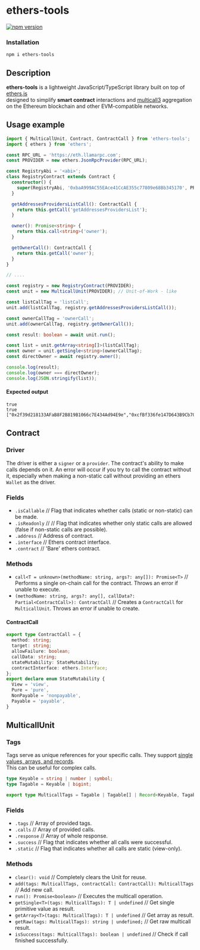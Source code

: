 # ethers-tools

[![npm version](https://badge.fury.io/js/ethers-tools.svg)](https://badge.fury.io/js/ethers-tools)

### Installation

`npm i ethers-tools`

## Description

**ethers-tools** is a lightweight JavaScript/TypeScript library built on top of [ethers.js](https://github.com/ethers-io/ethers.js)  
designed to simplify **smart contract** interactions and [multicall3](https://www.multicall3.com/) aggregation  
on the Ethereum blockchain and other EVM-compatible networks.

## Usage example

```typescript
import { MulticallUnit, Contract, ContractCall } from 'ethers-tools';
import { ethers } from 'ethers';

const RPC_URL = 'https://eth.llamarpc.com';
const PROVIDER = new ethers.JsonRpcProvider(RPC_URL);

const RegistryAbi = '<abi>';
class RegistryContract extends Contract {
  constructor() {
    super(RegistryAbi, '0xbaA999AC55EAce41CcAE355c77809e68Bb345170', PROVIDER);
  }

  getAddressesProvidersListCall(): ContractCall {
    return this.getCall('getAddressesProvidersList');
  }

  owner(): Promise<string> {
    return this.call<string>('owner');
  }

  getOwnerCall(): ContractCall {
    return this.getCall('owner');
  }
}

// ....

const registry = new RegistryContract(PROVIDER);
const unit = new MulticallUnit(PROVIDER); // Unit-of-Work - like

const listCallTag = 'listCall';
unit.add(listCallTag, registry.getAddressesProvidersListCall());

const ownerCallTag = 'ownerCall';
unit.add(ownerCallTag, registry.getOwnerCall());

const result: boolean = await unit.run();

const list = unit.getArray<string[]>(listCallTag);
const owner = unit.getSingle<string>(ownerCallTag);
const directOwner = await registry.owner();

console.log(result);
console.log(owner === directOwner);
console.log(JSON.stringify(list));
```

#### Expected output

```
true
true
["0x2f39d218133AFaB8F2B819B1066c7E434Ad94E9e","0xcfBf336fe147D643B9Cb705648500e101504B16d","0xeBa440B438Ad808101d1c451C1C5322c90BEFCdA"]
```

## Contract

### Driver

The driver is either a `signer` or a `provider`. The contract's ability to make calls depends on it.
An error will occur if you try to call the contract without it, especially when making a non-static call without
providing an ethers `Wallet` as the driver.

### Fields

- `.isCallable` // Flag that indicates whether calls (static or non-static) can be made.
- `.isReadonly` // // Flag that indicates whether only static calls are allowed (false if non-static calls are possible).
- `.address` // Address of contract.
- `.interface` // Ethers contract interface.
- `.contract` // 'Bare' ethers contract.

### Methods

- `call<T = unknown>(methodName: string, args?: any[]): Promise<T>` // Performs a single on-chain call for the contract. Throws an error if unable to execute.
- `(methodName: string, args?: any[], callData?: Partial<ContractCall>): ContractCall` // Creates a `ContractCall` for `MulticallUnit`. Throws an error if unable to create.

#### ContractCall

```typescript
export type ContractCall = {
  method: string;
  target: string;
  allowFailure: boolean;
  callData: string;
  stateMutability: StateMutability;
  contractInterface: ethers.Interface;
};
export declare enum StateMutability {
  View = 'view',
  Pure = 'pure',
  NonPayable = 'nonpayable',
  Payable = 'payable',
}
```

## MulticallUnit

### Tags

Tags serve as unique references for your specific calls.
They support [single values, arrays, and records](/types/entities/multicall-tags.d.ts).  
This can be useful for complex calls.

```typescript
type Keyable = string | number | symbol;
type Tagable = Keyable | bigint;

export type MulticallTags = Tagable | Tagable[] | Record<Keyable, Tagable>;
```

### Fields

- `.tags` // Array of provided tags.
- `.calls` // Array of provided calls.
- `.response` // Array of whole response.
- `.success` // Flag that indicates whether all calls were successful.
- `.static` // Flag that indicates whether all calls are static (view-only).

### Methods

- `clear(): void` // Completely clears the Unit for reuse.
- `add(tags: MulticallTags, contractCall: ContractCall): MulticallTags` // Add new call.
- `run(): Promise<boolean>` // Executes the multicall operation.
- `getSingle<T>(tags: MulticallTags): T | undefined` // Get single primitive value as result.
- `getArray<T>(tags: MulticallTags): T | undefined` // Get array as result.
- `getRaw(tags: MulticallTags): string | undefined;` // Get raw multicall result.
- `isSuccess(tags: MulticallTags): boolean | undefined` // Check if call finished successfully.
